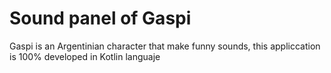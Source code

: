 # Sound panel of Gaspi

Gaspi is an Argentinian character that make funny sounds, this appliccation is 100% developed in Kotlin languaje


